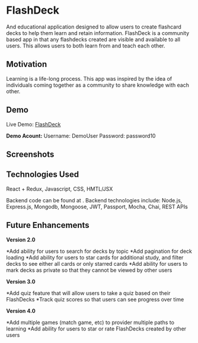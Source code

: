 # FlashDeck
And educational application designed to allow users to create flashcard decks to help them learn and retain information.  FlashDeck is a community based app in that any flashdecks created are visible and available to all users.  This allows users to both learn from and teach each other.

## Motivation
Learning is a life-long process.  This app was inspired by the idea of individuals coming together as a community to share knowledge with each other.

## Demo
Live Demo:  [FlashDeck](https://enigmatic-everglades-87317.herokuapp.com/)

**Demo Acount:**
Username: DemoUser
Password: password10

## Screenshots

## Technologies Used
React + Redux, Javascript, CSS, HMTL/JSX

Backend code can be found at [](https://github.com/eswoodard/flashdeck-api).  Backend technologies include:  Node.js, Express.js, Mongodb, Mongoose, JWT, Passport, Mocha, Chai, REST APIs

## Future Enhancements

**Version 2.0**

  *Add ability for users to search for decks by topic
  *Add pagination for deck loading
  *Add ability for users to star cards for additional study, and filter decks to see either all cards or only starred cards
  *Add ability for users to mark decks as private so that they cannot be viewed by other users
  
**Version 3.0**
 
  *Add quiz feature that will allow users to take a quiz based on their FlashDecks
  *Track quiz scores so that users can see progress over time
  
**Version 4.0**
  
   *Add multiple games (match game, etc) to provider multiple paths to learning
   *Add ability for users to star or rate FlashDecks created by other users

